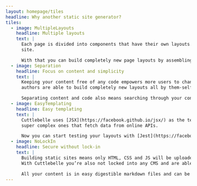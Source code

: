```yaml
---
layout: homepage/tiles
headline: Why another static site generator?
tiles:
  - image: MultipleLayouts
    headline: Multiple layouts
    text: |
      Each page is divided into components that have their own layouts. Think of it like little [Lego™ blocks](https://www.lego.com) that make up your
      site.

      With that you can build completely new page layouts by assembling them from your smaller partials without having to touch code.
  - image: Separation
    headline: Focus on content and simplicity
    text: |
      Keeping your content free of any code empowers more users to change the content of your site. And because we chunk it all up into partials, content
      authors are able to build completely new layouts all by them-self without ever touching more complex code.

      Separating content and code also means searching through your content is easier and you can reuse layout as well as content blocks easily.
  - image: EasyTemplating
    headline: Easy templating
    text: |
      Cuttlebelle uses [JSX](https://facebook.github.io/jsx/) as the templating language. This makes it very convenient to build simple layouts all the way to
      super complex ones that fetch data from online APIs.

      Now you can start testing your layouts with [Jest](https://facebook.github.io/jest/) or any other react tester.
  - image: NoLockIn
    headline: Secure without lock-in
    text: |
      Building static sites means only HTML, CSS and JS will be uploaded to your server. No plugins that may leave your site vulnerable to attacks.
      With Cuttlebelle you’re also not locked into any CMS and are able to move to another solution as your websites scales.

      All your content is in easy digestible markdown files and can be exported to javascript objects.
---
```

